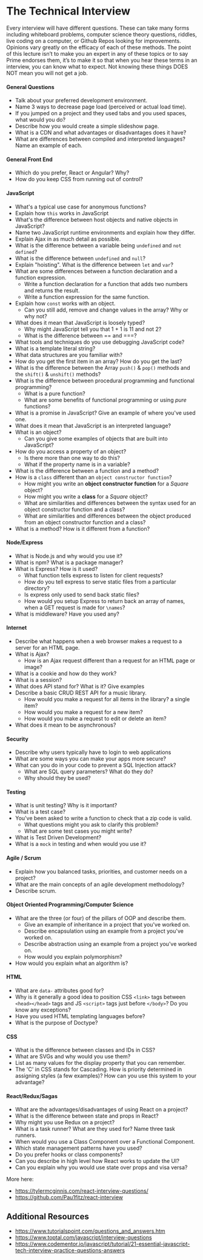 # The Technical Interview

Every interview will have different questions. These can take many forms including whiteboard problems, computer science theory questions, riddles, live coding on a computer, or Github Repos looking for improvements. Opinions vary greatly on the efficacy of each of these methods. The point of this lecture isn’t to make you an expert in any of these topics or to say Prime endorses them, it’s to make it so that when you hear these terms in an interview, you can know what to expect. Not knowing these things DOES NOT mean you will not get a job.


#### General Questions

- Talk about your preferred development environment.
- Name 3 ways to decrease page load (perceived or actual load time).
- If you jumped on a project and they used tabs and you used spaces, what would you do?
- Describe how you would create a simple slideshow page.
- What is a CDN and what advantages or disadvantages does it have?
- What are differences between compiled and interpreted languages? Name an example of each.


#### General Front End
- Which do you prefer, React or Angular? Why?
- How do you keep CSS from running out of control?


#### JavaScript

- What's a typical use case for anonymous functions?
- Explain how `this` works in JavaScript
- What's the difference between host objects and native objects in JavaScript?
- Name two JavaScript runtime environments and explain how they differ.
- Explain Ajax in as much detail as possible.
- What is the difference between a variable being `undefined` and `not defined`?
- What is the difference between `undefined` and `null`?
- Explain "hoisting". What is the difference between `let` and `var`?
- What are some differences between a function declaration and a function expression. 
    - Write a function declaration for a function that adds two numbers and returns the result.
    - Write a function expression for the same function.
- Explain how `const` works with an object. 
    - Can you still add, remove and change values in the array? Why or why not?
- What does it mean that JavaScript is loosely typed? 
    - Why might JavaScript tell you that 1 + 1 is 11 and not 2?
    - What is the difference between == and ===?
- What tools and techniques do you use debugging JavaScript code?
- What is a template literal string?
- What data structures are you familiar with?  
- How do you get the first item in an array?  How do you get the last?
- What is the difference between the Array `push()` & `pop()` methods and the `shift()` & `unshift()` methods?
- What is the difference between procedural programming and functional programming?
    - What is a pure function?
    - What are some benefits of functional programming or using *pure* functions?
- What is a promise in JavaScript? Give an example of where you've used one.
- What does it mean that JavaScript is an interpreted language?
- What is an object?
    - Can you give some examples of objects that are built into JavaScript? 
- How do you access a property of an object? 
    - Is there more than one way to do this? 
    - What if the property name is in a variable?
- What is the difference between a function and a method?
- How is a `class` different than an `object constructor function`?
    - How might you write an __object constructor function__ for a *Square* object?
    - How might you write a __class__ for a *Square* object?
    - What are similarities and differences between the syntax used for an object constructor function and a class?
    - What are similarities and differences between the object produced from an object constructor function and a class?
- What is a method? How is it different from a function?


#### Node/Express

- What is Node.js and why would you use it?
- What is npm? What is a package manager?
- What is Express? How is it used?
    - What function tells express to listen for client requests?
    - How do you tell express to serve static files from a particular directory?
    - Is express only used to send back static files?
    - How would you setup Express to return back an array of names, when a GET request is made for `\names`?
- What is middleware? Have you used any?


#### Internet

- Describe what happens when a web browser makes a request to a server for an HTML page. 
- What is Ajax?
    - How is an Ajax request different than a request for an HTML page or image?
- What is a cookie and how do they work?
- What is a session?
- What does API stand for? What is it? Give examples
- Describe a basic CRUD REST API for a music library. 
    - How would you make a request for all items in the library? a single item?
    - How would you make a request for a new item?
    - How would you make a request to edit or delete an item?
- What does it mean to be asynchronous?


#### Security

- Describe why users typically have to login to web applications
- What are some ways you can make your apps more secure?
- What can you do in your code to prevent a SQL Injection attack?
  - What are SQL query parameters? What do they do?
  - Why should they be used?


#### Testing

- What is unit testing? Why is it important?
- What is a test case?
- You've been asked to write a function to check that a zip code is valid.
  - What questions might you ask to clarify this problem?
  - What are some test cases you might write?
- What is Test Driven Development?
- What is a `mock` in testing and when would you use it?


#### Agile / Scrum

- Explain how you balanced tasks, priorities, and customer needs on a project?
- What are the main concepts of an agile development methodology?
- Describe scrum.


#### Object Oriented Programming/Computer Science

- What are the three (or four) of the pillars of OOP and describe them.
    - Give an example of inheritance in a project that you've worked on.
    - Describe encapsulation using an example from a project you've worked on.
    - Describe abstraction using an example from a project you've worked on.
    - How would you explain polymorphism?
- How would you explain what an algorithm is?


#### HTML

- What are `data-` attributes good for?
- Why is it generally a good idea to position CSS `<link>` tags between `<head></head>` tags and JS `<script>` tags just before `</body>`? Do you know any exceptions?
- Have you used HTML templating languages before?
- What is the purpose of Doctype?


#### CSS

- What is the difference between classes and IDs in CSS?
- What are SVGs and why would you use them?
- List as many values for the display property that you can remember.
- The 'C' in CSS stands for Cascading. How is priority determined in assigning styles (a few examples)? How can you use this system to your advantage?


#### React/Redux/Sagas

- What are the advantages/disadvantages of using React on a project?
- What is the difference between state and props in React?
- Why might you use Redux on a project?
- What is a task runner? What are they used for? Name three task runners.
- When would you use a Class Component over a Functional Component.
- Which state management patterns have you used?
- Do you prefer hooks or class components?
- Can you describe in high level how React works to update the UI?
- Can you explain why you would use state over props and visa versa?

More here:
- https://tylermcginnis.com/react-interview-questions/
- https://github.com/Pau1fitz/react-interview


## Additional Resources

- https://www.tutorialspoint.com/questions_and_answers.htm
- https://www.toptal.com/javascript/interview-questions
- https://www.codementor.io/javascript/tutorial/21-essential-javascript-tech-interview-practice-questions-answers